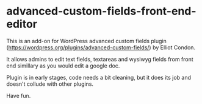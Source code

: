 # advanced-custom-fields-front-end-editor

This is an add-on for WordPress advanced custom fields plugin (https://wordpress.org/plugins/advanced-custom-fields/) by Elliot Condon. 

It allows admins to edit text fields, textareas and wysiwyg fields from front end simillary as you would edit a google doc.

Plugin is in early stages, code needs a bit cleaning, but it does its job and doesn't collude with other plugins.

Have fun.
